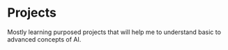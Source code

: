 # Projects
Mostly learning purposed projects that will help me to understand basic to advanced concepts of AI.
